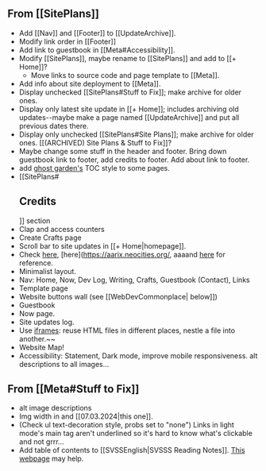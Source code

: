 ## From [[SitePlans]]
- Add [[Nav]] and [[Footer]] to [[UpdateArchive]].
- Modify link order in [[Footer]]
- Add link to guestbook in [[Meta#Accessibility]].
- Modify [[SitePlans]], maybe rename to [[SitePlans]] and add to [[+ Home]]?
	- Move links to source code and page template to [[Meta]].
- Add info about site deployment to [[Meta]].
- Display unchecked [[SitePlans#Stuff to Fix]]; make archive for older ones.
- Display only latest site update in [[+ Home]]; includes archiving old updates--maybe make a page named [[UpdateArchive]] and put all previous dates there.
- Display only unchecked [[SitePlans#Site Plans]]; make archive for older ones. [[(ARCHIVED) Site Plans & Stuff to Fix]]?
- Maybe change some stuff in the header and footer. Bring down guestbook link to footer, add credits to footer. Add about link to footer.
- add [ghost garden's](https://ghostgarden.neocities.org/) TOC style to some pages.
- [[SitePlans#<h2 id="credits">Credits</h2>]] section
- Clap and access counters
- Create Crafts page
- Scroll bar to site updates in [[+ Home|homepage]].
- Check [here](https://kalechips.net/), [here](https://aarix.neocities.org/, aaaand [here](https://www.w3schools.com/tags/tag_iframe.AS) for reference.
- Minimalist layout.
- Nav: Home, Now, Dev Log, Writing, Crafts, Guestbook (Contact), Links
- Template page
- Website buttons wall (see [[WebDevCommonplace| below]])
- Guestbook
- Now page.
- Site updates log.
- Use [iframes](https://css-tricks.com/the-simplest-ways-to-handle-html-includes/): reuse HTML files in different places, nestle a file into another.~~
- Website Map!
- Accessibility: Statement, Dark mode, improve mobile responsiveness. alt descriptions to all images...

## From [[Meta#Stuff to Fix]]
- alt image descriptions
- Img width in and [[07.03.2024|this one]].
- (Check ul text-decoration style, probs set to "none") Links in light mode's main tag aren't underlined so it's hard to know what's clickable and not grrr...
- Add table of contents to [[SVSSEnglish|SVSSS Reading Notes]]. [This webpage](https://css-tricks.com/a-perfect-table-of-contents-with-html-css[/) may help.